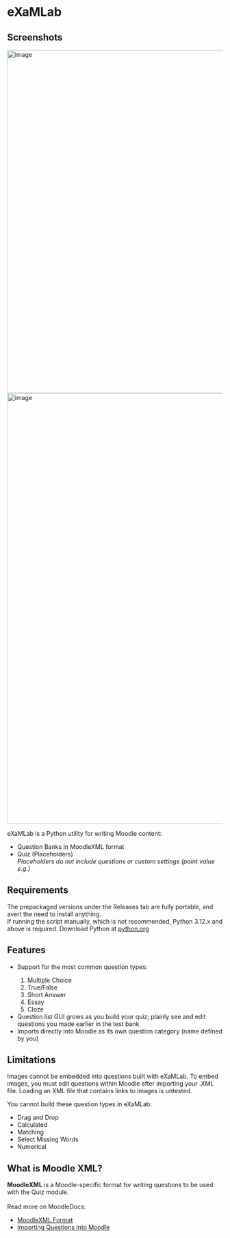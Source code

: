 # eXaMLab
<p align="center">
  <h2>Screenshots</h2>
<img width="1090" height="800" alt="image" src="https://github.com/user-attachments/assets/d6eaa77d-01fd-4d26-b56f-78f4652a6b8e" />
<img width="1007" height="1004" alt="image" src="https://github.com/user-attachments/assets/98ed5e3b-ebe1-465b-9dd6-66afeb5089c0" />
</p>
<p>
  eXaMLab is a Python utility for writing Moodle content:
  <ul>
    <li>
    Question Banks in MoodleXML format
    </li>
    <li>
    Quiz (Placeholders)
    <br><i>Placeholders do not include questions or custom settings (point value e.g.)</i>
    </li>
  </ul>
</p>
<h2>Requirements</h2>
<p>The prepackaged versions under the Releases tab are fully portable, and avert the need to install anything.<br>
If running the script manually, which is not recommended, Python 3.12.x and above is required. Download Python at <a href="https://www.python.org/downloads/">python.org</a></p>
<h2>Features</h2>
<p>
  <ul>
  <li>Support for the most common question types:</li>
  <ol>
    <li>Multiple Choice</li>
    <li>True/False</li>
    <li>Short Answer</li>
    <li>Essay</li>
    <li>Cloze</li>
  </ol>
  <li>Question list GUI grows as you build your quiz; plainly see and edit questions you made earlier in the test bank</li>
  <li>Imports directly into Moodle as its own question category (name defined by you)</li>
  </ul>
</p>
<h2>Limitations</h2>
<p>
Images cannot be embedded into questions built with eXaMLab. To embed images, you must edit questions within Moodle after importing your .XML file. Loading an XML file that contains links to images is untested.
</p>
<p>
You cannot build these question types in eXaMLab:
</p>
<ul>
<li>
Drag and Drop
</li>
<li>
Calculated
</li>
<li>
Matching
</li>
<li>
Select Missing Words
</li>
<li>
Numerical
</li>
</ul>
<h2>What is Moodle XML?</h2>
<p>
  <b>MoodleXML</b> is a Moodle-specific format for writing questions to be used with the Quiz module.
  <br><br>
  Read more on MoodleDocs:
  <ul>
  <li>
<a href="https://docs.moodle.org/en/Moodle_XML_format">MoodleXML Format</a>
  </li>
  <li>
<a href="https://docs.moodle.org/en/Import_questions">Importing Questions into Moodle</a>
  </li>
  </ul>
</p>
